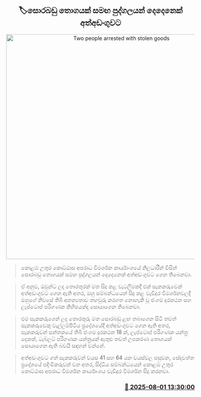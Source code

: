 <p align='center'><b><h2 align='center' title='Two people arrested with stolen goods'>🏷සොරබඩු තොගයක් සමඟ පුද්ගලයන් දෙදෙනෙක් අත්අඩංගුවට</h2></b></p>
<p align='center'><img src='https://helakuru.sgp1.cdn.digitaloceanspaces.com/esana/images/lib/arrested2[1].jpg' width='600' alt='Two people arrested with stolen goods'></p>

> කොළඹ උතුර කොට්ඨාස අපරාධ විමර්ශන කාර්යාංශයේ නිලධාරීන් විසින් සොරබඩු තොගයක් සමඟ පුද්ගලයන් දෙදෙනෙක් අත්අඩංගුවට ගෙන තිබෙනවා.

> ඒ අනුව, ඔවුන්ට‍ ලද තොරතුරක් මත සිදු කළ වැටලීමකදී එක් සැකකරුවෙක් අත්අඩංගුවට ගෙන ඇති අතර, ඔහු සම්බන්ධයෙන් සිදු කළ වැඩිදුර විමර්ශනවලදී ඔහුගේ නිවසේ තිබී අනන්‍යතාව තහවුරු කරගත නොහැකි වූ ජංගම දුරකථන සහ ලැප්ටොප් පරිගණක කිහිපයක්ද සොයාගෙන තිබෙනවා.

> එම සැකකරුගෙන් ලද තොරතුරු මත සොරබඩු ළඟ තබාගෙන සිටි තවත් සැකකරුවෙකු වැල්ලම්පිටිය ප්‍රදේශයේදී අත්අඩංගුවට ගෙන ඇති අතර, සැකකරුවන් සන්තකයේ තිබී ජංගම දුරකථන 18 ක්, ලැප්ටොප් පරිගණක යන්ත්‍ර දෙකක්, ටැබ්ලට් පරිගණක යන්ත්‍රයක් ඇතුළු තවත් උපකරණ තොගයක් සොයාගෙන ඇති බවයි සඳහන් වන්නේ.

> අත්අඩංගුවට ගත් සැකකරුවන් වයස 41 සහ 64 යන වයස්වල පසුවන, සේදවත්ත ප්‍රදේශයේ පදිංචිකරුවන් වන අතර, සිද්ධිය සම්බන්ධයෙන් කොළඹ උතුර කොට්ඨාස අපරාධ විමර්ශන කාර්යාංශය වැඩිදුර විමර්ශන සිදු කරනවා.



<h3 align='right'><a href='https://www.helakuru.lk/esana/p/112354/'>📅 2025-08-01 13:30:00</a></h3>
